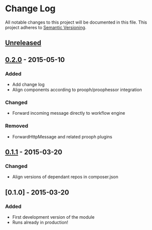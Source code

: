 # Change Log
All notable changes to this project will be documented in this file.
This project adheres to [Semantic Versioning](http://semver.org/).

## [Unreleased][unreleased]

## [0.2.0] - 2015-05-10
### Added
- Add change log
- Align components according to prooph/proophessor integration

### Changed
- Forward incoming message directly to workflow engine

### Removed
- ForwardHttpMessage and related prooph plugins

## [0.1.1] - 2015-03-20
### Changed
- Align versions of dependant repos in composer.json

## [0.1.0] - 2015-03-20
### Added
- First development version of the module
- Runs already in production!

[unreleased]: https://github.com/prooph/link-processor-proxy/compare/v0.1.1...HEAD
[0.2.0]: https://github.com/prooph/link-processor-proxy/compare/v0.1.1...v0.2.0
[0.1.1]: https://github.com/prooph/link-processor-proxy/compare/v0.1...v0.1.1
